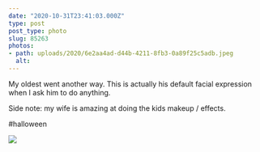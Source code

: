 ```yaml
---
date: "2020-10-31T23:41:03.000Z"
type: post 
post_type: photo
slug: 85263
photos: 
- path: uploads/2020/6e2aa4ad-d44b-4211-8fb3-0a89f25c5adb.jpeg
  alt: 
---
```

My oldest went another way. This is actually his default facial expression when I ask him to do anything. 

Side note: my wife is amazing at doing the kids makeup / effects. 

#halloween


![](/uploads/2020/6e2aa4ad-d44b-4211-8fb3-0a89f25c5adb.jpeg)
